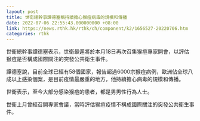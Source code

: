 ```yaml
---
layout: post
title: 世衛總幹事譚德塞稱持續擔心猴痘病毒的規模和傳播
date: 2022-07-06 22:55:43.000000000 +08:00
link: https://news.rthk.hk/rthk/ch/component/k2/1656527-20220706.htm
categories: rthk
---
```


世衛總幹事譚德塞表示，世衛最遲將於本月18日再次召集猴痘專家開會，以評估猴痘是否構成國際關注的突發公共衛生事件。

譚德塞說，目前全球已經有58個國家，報告超過6000宗猴痘病例，歐洲佔全球八成以上感染個案，是目前疫情最嚴重的地方，他持續擔心病毒的規模和傳播。

世衛表示，至今大部分感染猴痘的患者，都是男男性行為人士。

世衛上月曾經召開專家會議，當時評估猴痘疫情不構成國際關注的突發公共衛生事件。
